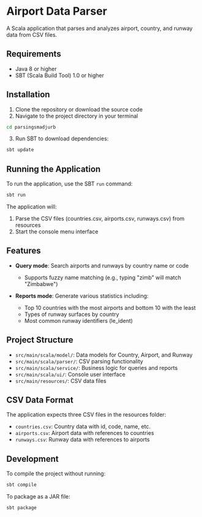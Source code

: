 # Airport Data Parser

A Scala application that parses and analyzes airport, country, and runway data from CSV files.

## Requirements

- Java 8 or higher
- SBT (Scala Build Tool) 1.0 or higher

## Installation

1. Clone the repository or download the source code
2. Navigate to the project directory in your terminal

```bash
cd parsingsmadjurb
```

3. Run SBT to download dependencies:

```bash
sbt update
```

## Running the Application

To run the application, use the SBT `run` command:

```bash
sbt run
```

The application will:
1. Parse the CSV files (countries.csv, airports.csv, runways.csv) from resources
2. Start the console menu interface

## Features

- **Query mode**: Search airports and runways by country name or code
  - Supports fuzzy name matching (e.g., typing "zimb" will match "Zimbabwe")
  
- **Reports mode**: Generate various statistics including:
  - Top 10 countries with the most airports and bottom 10 with the least
  - Types of runway surfaces by country
  - Most common runway identifiers (le_ident)

## Project Structure

- `src/main/scala/model/`: Data models for Country, Airport, and Runway
- `src/main/scala/parser/`: CSV parsing functionality
- `src/main/scala/service/`: Business logic for queries and reports
- `src/main/scala/ui/`: Console user interface
- `src/main/resources/`: CSV data files

## CSV Data Format

The application expects three CSV files in the resources folder:
- `countries.csv`: Country data with id, code, name, etc.
- `airports.csv`: Airport data with references to countries
- `runways.csv`: Runway data with references to airports

## Development

To compile the project without running:

```bash
sbt compile
```

To package as a JAR file:

```bash
sbt package
``` 